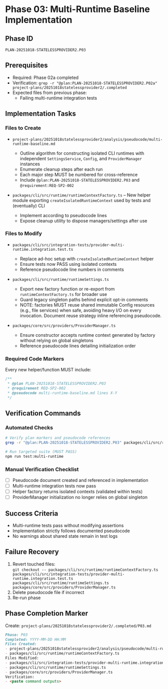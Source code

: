 # Phase 03: Multi-Runtime Baseline Implementation

## Phase ID

`PLAN-20251018-STATELESSPROVIDER2.P03`

## Prerequisites

- Required: Phase 02a completed
- Verification: `grep -r "@plan:PLAN-20251018-STATELESSPROVIDER2.P02a" project-plans/20251018statelessprovider2/.completed`
- Expected files from previous phase:
  - Failing multi-runtime integration tests

## Implementation Tasks

### Files to Create

- `project-plans/20251018statelessprovider2/analysis/pseudocode/multi-runtime-baseline.md`  
  - Outline algorithm for constructing isolated CLI runtimes with independent `SettingsService`, `Config`, and `ProviderManager` instances  
  - Enumerate cleanup steps after each run  
  - Each major step MUST be numbered for cross-reference  
  - Include `@plan:PLAN-20251018-STATELESSPROVIDER2.P03` and `@requirement:REQ-SP2-002`

- `packages/cli/src/runtime/runtimeContextFactory.ts` – New helper module exporting `createIsolatedRuntimeContext` used by tests and (eventually) CLI  
  - Implement according to pseudocode lines  
  - Expose cleanup utility to dispose managers/settings after use

### Files to Modify

- `packages/cli/src/integration-tests/provider-multi-runtime.integration.test.ts`  
  - Replace ad-hoc setup with `createIsolatedRuntimeContext` helper  
  - Ensure tests now PASS using isolated contexts  
  - Reference pseudocode line numbers in comments

- `packages/cli/src/runtime/runtimeSettings.ts`  
  - Export new factory function or re-export from `runtimeContextFactory.ts` for broader use  
  - Guard legacy singleton paths behind explicit opt-in comments  
  - NOTE: factories MUST reuse shared immutable Config resources (e.g., file services) when safe, avoiding heavy I/O on every invocation. Document reuse strategy inline referencing pseudocode.

- `packages/core/src/providers/ProviderManager.ts`  
  - Ensure constructor accepts runtime context generated by factory without relying on global singletons  
  - Reference pseudocode lines detailing initialization order

### Required Code Markers

Every new helper/function MUST include:

```typescript
/**
 * @plan PLAN-20251018-STATELESSPROVIDER2.P03
 * @requirement REQ-SP2-002
 * @pseudocode multi-runtime-baseline.md lines X-Y
 */
```

## Verification Commands

### Automated Checks

```bash
# Verify plan markers and pseudocode references
grep -r "@plan:PLAN-20251018-STATELESSPROVIDER2.P03" packages/cli/src/runtime runtimeSettings.ts packages/core/src/providers/ProviderManager.ts

# Run targeted suite (MUST PASS)
npm run test:multi-runtime
```

### Manual Verification Checklist

- [ ] Pseudocode document created and referenced in implementation
- [ ] Multi-runtime integration tests now pass
- [ ] Helper factory returns isolated contexts (validated within tests)
- [ ] ProviderManager initialization no longer relies on global singleton

## Success Criteria

- Multi-runtime tests pass without modifying assertions
- Implementation strictly follows documented pseudocode
- No warnings about shared state remain in test logs

## Failure Recovery

1. Revert touched files:  
   `git checkout -- packages/cli/src/runtime/runtimeContextFactory.ts packages/cli/src/integration-tests/provider-multi-runtime.integration.test.ts packages/cli/src/runtime/runtimeSettings.ts packages/core/src/providers/ProviderManager.ts`
2. Delete pseudocode file if incorrect
3. Re-run phase

## Phase Completion Marker

Create: `project-plans/20251018statelessprovider2/.completed/P03.md`

```markdown
Phase: P03
Completed: YYYY-MM-DD HH:MM
Files Created:
- project-plans/20251018statelessprovider2/analysis/pseudocode/multi-runtime-baseline.md
- packages/cli/src/runtime/runtimeContextFactory.ts
Files Modified:
- packages/cli/src/integration-tests/provider-multi-runtime.integration.test.ts
- packages/cli/src/runtime/runtimeSettings.ts
- packages/core/src/providers/ProviderManager.ts
Verification:
- <paste command outputs>
```
